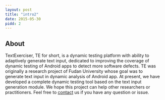 ```yaml
---
layout: post
title: "intro2"
date: 2015-05-30
pidd: 2
---
```

## About 
TextExerciser, TE for short, is a dynamic testing platform with ability to adaptively generate text input, dedicated to improving the coverage of dynamic testing of Android apps to detect more software defects. TE was originally a research project of Fudan University whose goal was to generate text input in dynamic analysis of Android app. At present, we have developed a complete dynamic testing tool based on the text input generation module. We hope this project can help other researchers or practitioners. Feel free to [contact](#contact-link) us if you have any question or issue.
